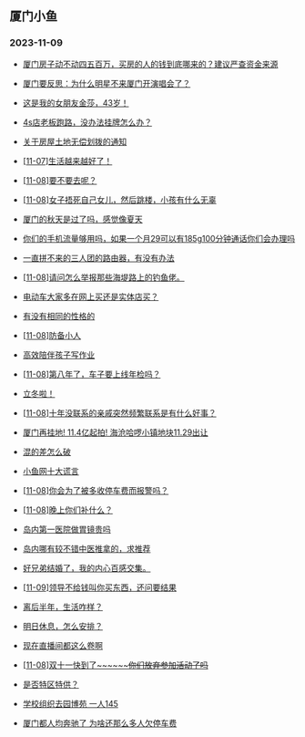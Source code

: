## 厦门小鱼 
### 2023-11-09

+ [厦门房子动不动四五百万，买房的人的钱到底哪来的？建议严查资金来源](http://bbs.xmfish.com/read-htm-tid-18102160.html)

+ [厦门要反思：为什么明星不来厦门开演唱会了？](http://bbs.xmfish.com/read-htm-tid-18102193.html)

+ [这是我的女朋友金莎，43岁！](http://bbs.xmfish.com/read-htm-tid-18102374.html)

+ [4s店老板跑路，没办法挂牌怎么办？](http://bbs.xmfish.com/read-htm-tid-18102447.html)

+ [关于房屋土地无偿划拨的通知](http://bbs.xmfish.com/read-htm-tid-18102155.html)

+ [[11-07]生活越来越好了！](http://bbs.xmfish.com/read-htm-tid-18102146.html)

+ [[11-08]要不要去呢？](http://bbs.xmfish.com/read-htm-tid-18102260.html)

+ [[11-08]女子捂死自己女儿，然后跳楼，小孩有什么无辜](http://bbs.xmfish.com/read-htm-tid-18102439.html)

+ [厦门的秋天是过了吗，感觉像夏天](http://bbs.xmfish.com/read-htm-tid-18102187.html)

+ [你们的手机流量够用吗，如果一个月29可以有185g100分钟通话你们会办理吗](http://bbs.xmfish.com/read-htm-tid-18102139.html)

+ [一直拼不来的三人团的路由器，有没有办法](http://bbs.xmfish.com/read-htm-tid-18102168.html)

+ [[11-08]请问怎么举报那些海堤路上的钓鱼佬。](http://bbs.xmfish.com/read-htm-tid-18102456.html)

+ [电动车大家多在网上买还是实体店买？](http://bbs.xmfish.com/read-htm-tid-18102357.html)

+ [有没有相同的性格的](http://bbs.xmfish.com/read-htm-tid-18102375.html)

+ [[11-08]防备小人](http://bbs.xmfish.com/read-htm-tid-18102381.html)

+ [高效陪伴孩子写作业](http://bbs.xmfish.com/read-htm-tid-18102280.html)

+ [[11-08]第八年了，车子要上线年检吗？](http://bbs.xmfish.com/read-htm-tid-18102471.html)

+ [立冬啦！](http://bbs.xmfish.com/read-htm-tid-18102406.html)

+ [[11-08]十年没联系的亲戚突然频繁联系是有什么好事？](http://bbs.xmfish.com/read-htm-tid-18102680.html)

+ [厦门再挂地! 11.4亿起拍! 海沧哈啰小镇地块11.29出让](http://bbs.xmfish.com/read-htm-tid-18102650.html)

+ [混的差怎么破](http://bbs.xmfish.com/read-htm-tid-18102658.html)

+ [小鱼网十大谎言](http://bbs.xmfish.com/read-htm-tid-18102629.html)

+ [[11-08]你会为了被多收停车费而报警吗？](http://bbs.xmfish.com/read-htm-tid-18102511.html)

+ [[11-08]晚上你们补什么？](http://bbs.xmfish.com/read-htm-tid-18102654.html)

+ [岛内第一医院做胃镜贵吗](http://bbs.xmfish.com/read-htm-tid-18102526.html)

+ [岛内哪有较不错中医推拿的，求推荐](http://bbs.xmfish.com/read-htm-tid-18102581.html)

+ [好兄弟结婚了，我的内心百感交集。](http://bbs.xmfish.com/read-htm-tid-18102942.html)

+ [[11-09]领导不给钱叫你买东西，还问要结果](http://bbs.xmfish.com/read-htm-tid-18102797.html)

+ [离后半年，生活咋样？](http://bbs.xmfish.com/read-htm-tid-18102716.html)

+ [明日休息，怎么安排？](http://bbs.xmfish.com/read-htm-tid-18102692.html)

+ [现在直播间都这么卷啊](http://bbs.xmfish.com/read-htm-tid-18102691.html)

+ [[11-08]双十一快到了~~~~~~~~~~你们放弃参加活动了吗~~~~](http://bbs.xmfish.com/read-htm-tid-18102675.html)

+ [是否特区特供？](http://bbs.xmfish.com/read-htm-tid-18102870.html)

+ [学校组织去园博苑 一人145](http://bbs.xmfish.com/read-htm-tid-18103056.html)

+ [厦门都人均奔驰了 为啥还那么多人欠停车费](http://bbs.xmfish.com/read-htm-tid-18103034.html)

